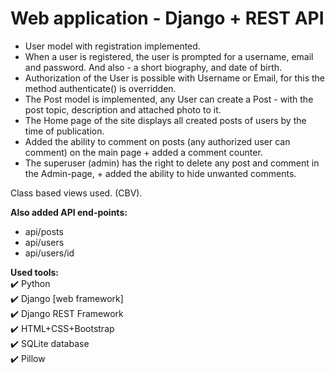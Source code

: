 # Web application - Django + REST API

- User model with registration implemented.
- When a user is registered, the user is prompted for a username, email and password. And also - a short biography, and date of birth.
- Authorization of the User is possible with Username or Email, for this the method authenticate() is overridden.
- The Post model is implemented, any User can create a Post - with the post topic, description and attached photo to it.
- The Home page of the site displays all created posts of users by the time of publication.
- Added the ability to comment on posts (any authorized user can comment) on the main page + added a comment counter.
- The superuser (admin) has the right to delete any post and comment in the Admin-page, + added the ability to hide unwanted comments.

Class based views used. (CBV).

__Also added API end-points:__
- api/posts
- api/users
- api/users/id


__Used tools:__    
:heavy_check_mark: Python    
:heavy_check_mark: Django [web framework]   
:heavy_check_mark: Django REST Framework    
:heavy_check_mark: HTML+CSS+Bootstrap    
:heavy_check_mark: SQLite database    
:heavy_check_mark: Pillow    
